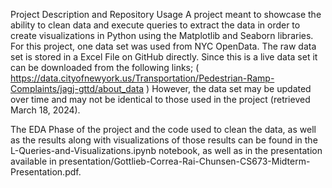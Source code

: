 Project Description and Repository Usage
A project meant to showcase the ability to clean data and execute queries to extract the data in order to create visualizations in Python using the Matplotlib and Seaborn libraries. For this project, one data set was used from NYC OpenData. The raw data set is stored in a Excel File on GitHub directly. Since this is a live data set it can be downloaded from the following links; 
( https://data.cityofnewyork.us/Transportation/Pedestrian-Ramp-Complaints/jagj-gttd/about_data ) 
However, the data set may be updated over time and may not be identical to those used in the project (retrieved March 18, 2024).


The EDA Phase of the project and the code used to clean the data, as well as the results along with visualizations of those results can be found in the L-Queries-and-Visualizations.ipynb notebook, as well as in the presentation available in presentation/Gottlieb-Correa-Rai-Chunsen-CS673-Midterm-Presentation.pdf.
